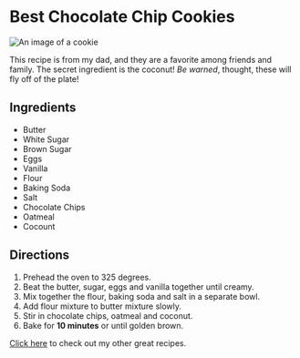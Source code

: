 # Best Chocolate Chip Cookies

![An image of a cookie](http://lorempixel.com/400/200/)

This recipe is from my dad, and they are a favorite among friends and family. The secret ingredient is the coconut! _Be warned_, thought, these will fly off of the plate!

## Ingredients

* Butter
* White Sugar
* Brown Sugar
* Eggs
* Vanilla
* Flour
* Baking Soda
* Salt
* Chocolate Chips
* Oatmeal
* Cocount

## Directions

1. Prehead the oven to 325 degrees.
2. Beat the butter, sugar, eggs and vanilla together until creamy.
3. Mix together the flour, baking soda and salt in a separate bowl.
4. Add flour mixture to butter mixture slowly.
5. Stir in chocolate chips, oatmeal and coconut.
6. Bake for **10 minutes** or until golden brown.

[Click here](http://allrecipes.com/) to check out my other great recipes.
